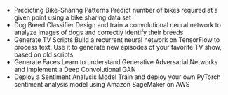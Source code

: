 - Predicting Bike-Sharing Patterns
    Predict number of bikes required at a given point using a bike sharing data set
- Dog Breed Classifier
    Design and train a convolutional neural network to analyze images of dogs and correctly identify their breeds
- Generate TV Scripts
    Build a recurrent neural network on TensorFlow to process text. Use it to generate new episodes of your favorite TV show, based on old scripts
- Generate Faces
    Learn to understand Generative Adversarial Networks and implement a Deep Convolutional GAN
- Deploy a Sentiment Analysis Model
    Train and deploy your own PyTorch sentiment analysis model using Amazon SageMaker on AWS

